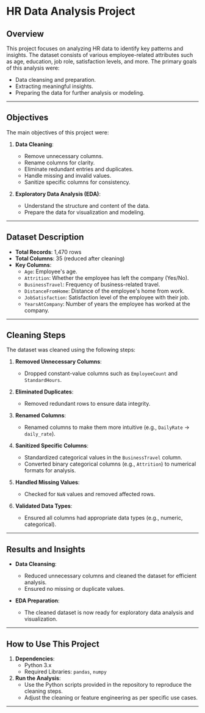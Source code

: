 # HR Data Analysis Project

## Overview

This project focuses on analyzing HR data to identify key patterns and insights. The dataset consists of various employee-related attributes such as age, education, job role, satisfaction levels, and more. The primary goals of this analysis were:

- Data cleansing and preparation.
- Extracting meaningful insights.
- Preparing the data for further analysis or modeling.

---

## Objectives

The main objectives of this project were:

1. **Data Cleaning**:
   - Remove unnecessary columns.
   - Rename columns for clarity.
   - Eliminate redundant entries and duplicates.
   - Handle missing and invalid values.
   - Sanitize specific columns for consistency.

2. **Exploratory Data Analysis (EDA)**:
   - Understand the structure and content of the data.
   - Prepare the data for visualization and modeling.

---

## Dataset Description

- **Total Records**: 1,470 rows
- **Total Columns**: 35 (reduced after cleaning)
- **Key Columns**:
  - `Age`: Employee's age.
  - `Attrition`: Whether the employee has left the company (Yes/No).
  - `BusinessTravel`: Frequency of business-related travel.
  - `DistanceFromHome`: Distance of the employee's home from work.
  - `JobSatisfaction`: Satisfaction level of the employee with their job.
  - `YearsAtCompany`: Number of years the employee has worked at the company.

---

## Cleaning Steps

The dataset was cleaned using the following steps:

1. **Removed Unnecessary Columns**:
   - Dropped constant-value columns such as `EmployeeCount` and `StandardHours`.

2. **Eliminated Duplicates**:
   - Removed redundant rows to ensure data integrity.

3. **Renamed Columns**:
   - Renamed columns to make them more intuitive (e.g., `DailyRate` → `daily_rate`).

4. **Sanitized Specific Columns**:
   - Standardized categorical values in the `BusinessTravel` column.
   - Converted binary categorical columns (e.g., `Attrition`) to numerical formats for analysis.

5. **Handled Missing Values**:
   - Checked for `NaN` values and removed affected rows.

6. **Validated Data Types**:
   - Ensured all columns had appropriate data types (e.g., numeric, categorical).

---

## Results and Insights

- **Data Cleansing**:
  - Reduced unnecessary columns and cleaned the dataset for efficient analysis.
  - Ensured no missing or duplicate values.

- **EDA Preparation**:
  - The cleaned dataset is now ready for exploratory data analysis and visualization.

---

## How to Use This Project

1. **Dependencies**:
   - Python 3.x
   - Required Libraries: `pandas`, `numpy`
2. **Run the Analysis**:
   - Use the Python scripts provided in the repository to reproduce the cleaning steps.
   - Adjust the cleaning or feature engineering as per specific use cases.
---

